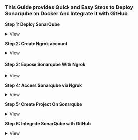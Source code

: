 ###  This Guide provides Quick and Easy Steps to Deploy Sonarqube on Docker And Integrate it with GitHub

**Step 1: Deploy SonarQube**
<details><summary>View</summary>
<p>
- Deploy SonarQube with the following command;

```bash
docker run -d \
    -p 9000:9000 \
    -v sonarqube_extensions:/opt/sonarqube/extensions \
    --name sonaqube-server \
     sonarqube:community
```

- You can read on [SonarQube](https://docs.sonarqube.org/9.6/setup-and-upgrade/install-the-server) documentation for other deployment alternatives.

</p>
</details>


**Step 2: Create Ngrok account**
<details><summary>View</summary>
<p>

- `Ngrok` is a simplified API-first ingress-as-a-service that adds connectivity, security, and observability to your apps in one line. You can sign-up [here](https://ngrok.com/).

- You can create an `Ngrok` account with already existed `GitHub` account. 

</p>
</details>

#### **Step 3: Expose Sonarqube With Ngrok**
<details><summary>View</summary>
<p>

`Ngrok` exposes with a via a unique url that overides use of `localhost:9000`. This `localhost:9000` may not resolve to sonarqube server/application causing the pipeline to fail. `Ngrok` creates a `hostname/domain name` that maps to `localhost:9000`

- Once `Ngrok` account is created, navigate to Dashboard.
![Ngrok dashboard](./images/ngrok-dasboard.png)
- Click on the  drop-down botton infront of `Getting Started` then `Your AuthToken`.
- Copy your `Authtoken`.
- Deploy `Ngrok` that to expose sonarqube with this command;

```bash
docker run -d -p 4040:4040 --name ngrok  -e NGROK_AUTHTOKEN=<You Authtoken here> ngrok/ngrok:latest http host.docker.internal:9000
```

**NB**

> `SonarQube` instance deployed earlier on is exposed externally on port `9000`. `Ngrok` will route internal http traffic to port `9000`

- You can find details of `Ngrok` configuration [here](https://ngrok.com/docs/using-ngrok-with/docker/).

</p>
</details>

**Step 4: Access Sonarqube via Ngrok**
<details><summary>View</summary>
<p>

- On your favorite browser lunch `localhost:4040`. you should see something like this.
![Ngrok Landing](./images/ngrok-landing.png)
- Once open, click on `visit site` and this will redirect traffic to `sonarqube` server on `localhost:9000` with `url` similar to `https://a0d2-129-0-103-88.ngrok-free.app`.
![Sonarqube server](./images/visit.png)

</p>
</details>

**Step 5: Create Project On Sonarqube**
<details><summary>View</summary>
<p>

- login to `SonarQube` server on the browser. 
- Click on `Project` and then `Create Project`
![Sonar project](./images/create-sonar-project.png)
- Select `<> Manual Creation`
- Enter Project name and Click on `Set Up`
![Set project](./images/sonar-proj-setup.png)
- Click on `Locally`
![local Set up](./images/manual-set-up.png)
- Set an expiration date for your token. 
 > You can equally click on `Use existing token` if you have created and configured one
- Click `Generate` once set.
![generate token](./images/generate-token.png)
- You should see something like this
![token](./images/sonar-token.png)
- Click on `Continue`
![Analyzer](./images/analyze.png)

- Click on `Others` and select `Linux` as your `OS`.

> This portion of configuration depends on what you want to check or scan on your code. 

You should have something like this
```bash
sonar-scanner \
  -Dsonar.projectKey=demo \
  -Dsonar.sources=. \
  -Dsonar.host.url=https://a0d2-129-0-103-88.ngrok-free.app \
  -Dsonar.token=sqp_bf7615fb32779cab2159c4cda1c09b6cce0e8015
```
</p>
</details>

**Step 6: Integrate SonarQube with GitHub**
<details><summary>View</summary>
<p>

 - On your project/project select **Settings > Secrets and Variables > Actions**
 ![GitHuB](./images/github-inte.png)
 - Click on **New repository and secret** 
 - Set `SONARQUBE_HOST=https://a0d2-129-0-103-88.ngrok-free.app`
 - Set `SONARQUBE_TOKEN=token generated on step 5`
 - (Optional). Set `SONAR_PROJECT_KEY=demo`
 ![Sonar-cred](./images/sonar-cred.png)

 - Add this to your workflow and wait for job to run

 ```bash
 - name: SonarQube Scan
        uses: kitabisa/sonarqube-action@v1.2.0
        with:
          host: ${{ secrets.SONARQUBE_HOST }}
          login: ${{ secrets.SONARQUBE_TOKEN }}
          projectKey: ${{ secrets.SONAR_PROJECT_KEY }} 
```
</p>
</details>